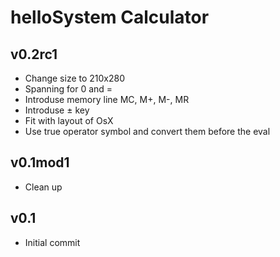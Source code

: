 # helloSystem Calculator
## v0.2rc1
* Change size to 210x280
* Spanning for 0 and =
* Introduse memory line MC, M+, M-, MR
* Introduse ± key
* Fit with layout of OsX
* Use true operator symbol and convert them before the eval
## v0.1mod1
* Clean up
## v0.1
* Initial commit


